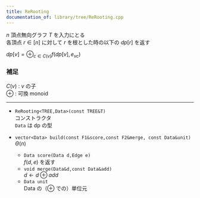 ```yaml
---
title: ReRooting
documentation_of: library/tree/ReRooting.cpp
---
```


$n$ 頂点無向グラフ $T$ を入力にとる  
各頂点 $r\in[n]$ に対して $r$ を根とした時の以下の $dp[r]$ を返す

$dp[v] = \oplus_{c\in C(v)} f(dp[v],e_{vc})$
### 補足
$C(v)$ : $v$ の子  
$\oplus$ : 可換 monoid

---
* ```ReRooting<TREE,Data>(const TREE&T)```  
コンストラクタ  
```Data``` は dp の型

* ```vector<Data> build(const F1&score,const F2&merge, const Data&unit)```  
  $\Theta(n)$
  * ```Data score(Data d,Edge e)```  
  $f(d,e)$ を返す
  * ```void merge(Data&d,const Data&add)```  
  $d \leftarrow d\oplus add$
  * ```Data unit```  
  Data の（$\oplus$ での）単位元
